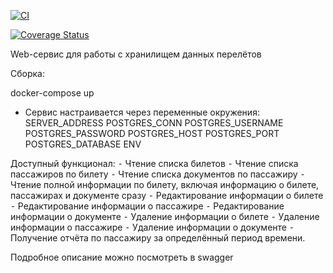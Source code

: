 [![CI](https://github.com/mjk712/smartway-test/actions/workflows/ci.yaml/badge.svg)](https://github.com/mjk712/smartway-test/actions/workflows/ci.yaml)

[![Coverage Status](https://coveralls.io/repos/github/mjk712/smartway-test/badge.svg?branch=main)](https://coveralls.io/github/mjk712/smartway-test?branch=main)

Web-сервис для работы с хранилищем данных перелётов

Сборка: 

docker-compose up

- Сервис настраивается через переменные окружения:
SERVER_ADDRESS
POSTGRES_CONN
POSTGRES_USERNAME
POSTGRES_PASSWORD
POSTGRES_HOST
POSTGRES_PORT
POSTGRES_DATABASE
ENV

Доступный функционал:
⁃ Чтение списка билетов
⁃ Чтение списка пассажиров по билету
⁃ Чтение списка документов по пассажиру
⁃ Чтение полной информации по билету, включая информацию о билете,
пассажирах и документе сразу
⁃ Редактирование информации о билете
⁃ Редактирование информации о пассажире
⁃ Редактирование информации о документе
⁃ Удаление информации о билете
⁃ Удаление информации о пассажире
⁃ Удаление информации о документе
⁃ Получение отчёта по пассажиру за определённый период времени.

Подробное описание можно посмотреть в swagger